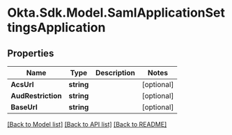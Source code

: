# Okta.Sdk.Model.SamlApplicationSettingsApplication

## Properties

Name | Type | Description | Notes
------------ | ------------- | ------------- | -------------
**AcsUrl** | **string** |  | [optional] 
**AudRestriction** | **string** |  | [optional] 
**BaseUrl** | **string** |  | [optional] 

[[Back to Model list]](../README.md#documentation-for-models) [[Back to API list]](../README.md#documentation-for-api-endpoints) [[Back to README]](../README.md)

